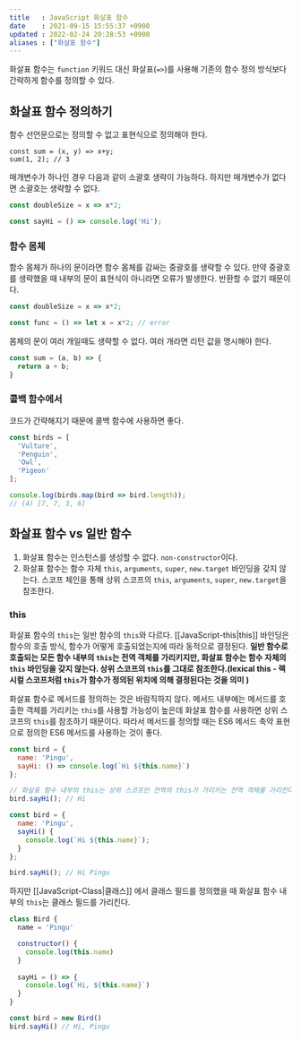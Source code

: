 ```yaml
---
title   : JavaScript 화살표 함수
date    : 2021-09-15 15:55:37 +0900
updated : 2022-02-24 20:28:53 +0900
aliases : ["화살표 함수"]
---
```

화살표 함수는 `function` 키워드 대신 화살표(`=>`)를 사용해 기존의 함수 정의 방식보다 간략하게 함수를 정의할 수 있다.  

## 화살표 함수 정의하기 
함수 선언문으로는 정의할 수 없고 표현식으로 정의해야 한다.  
```
const sum = (x, y) => x+y;
sum(1, 2); // 3
```

매개변수가 하나인 경우 다음과 같이 소괄호 생략이 가능하다.  하지만 매개변수가 없다면 소괄호는 생략할 수 없다.
```javascript
const doubleSize = x => x*2; 

const sayHi = () => console.log('Hi');
```

### 함수 몸체 
함수 몸체가 하나의 문이라면 함수 몸체를 감싸는 중괄호를 생략할 수 있다. 만약 중괄호를 생략했을 때 내부의 문이 표현식이 아니라면 오류가 발생한다. 반환할 수 없기 때문이다.  
```javascript
const doubleSize = x => x*2;

const func = () => let x = x*2; // error
```
몸체의 문이 여러 개일때도 생략할 수 없다. 여러 개라면 리턴 값을 명시해야 한다. 
```javascript
const sum = (a, b) => {
  return a + b;
}
```

### 콜백 함수에서 
코드가 간략해지기 때문에 콜백 함수에 사용하면 좋다.  
```javascript
const birds = [
  'Vulture',
  'Penguin',
  'Owl',
  'Pigeon'
];

console.log(birds.map(bird => bird.length));
// (4) [7, 7, 3, 6]
```


## 화살표 함수 vs 일반 함수
1. 화살표 함수는 인스턴스를 생성할 수 없다. `non-constructor`이다.  
2. 화살표 함수는 함수 자체 `this`, `arguments`, `super`, `new.target` 바인딩을 갖지 않는다. 스코프 체인을 통해 상위 스코프의 `this`, `arguments`, `super`, `new.target`을 참조한다.  

### this  
화살표 함수의 `this`는 일반 함수의 `this`와 다르다. [[JavaScript-this|this]] 바인딩은 함수의 호출 방식, 함수가 어떻게 호출되었는지에 따라 동적으로 결정된다. 
**일반 함수로 호출되는 모든 함수 내부의 `this`는 전역 객체를 가리키지만, 화살표 함수는 함수 자체의 `this` 바인딩을 갖지 않는다. 상위 스코프의 `this`를 그대로 참조한다.(lexical this - 렉시컬 스코프처럼 `this`가 함수가 정의된 위치에 의해 결정된다는 것을 의미 )** 

화살표 함수로 메서드를 정의하는 것은 바람직하지 않다. 메서드 내부에는 메서드를 호출한 객체를 가리키는 `this`를 사용할 가능성이 높은데 화살표 함수를 사용하면 상위 스코프의 `this`를 참조하기 때문이다. 따라서 메서드를 정의할 때는 ES6 메서드 축약 표현으로 정의한 ES6 메서드를 사용하는 것이 좋다.  
```javascript
const bird = {
  name: 'Pingu',
  sayHi: () => console.log(`Hi ${this.name}`)
};

// 화살표 함수 내부의 this는 상위 스코프인 전역의 this가 가리키는 전역 객체를 가리킨다. window.name과 같다. 
bird.sayHi(); // Hi 

const bird = {
  name: 'Pingu',
  sayHi() {
    console.log(`Hi ${this.name}`);
  }
};

bird.sayHi(); // Hi Pingu 
```

하지만 [[JavaScript-Class|클래스]] 에서 클래스 필드를 정의했을 때 화살표 함수 내부의 `this`는 클래스 필드를 가리킨다.  
```javascript
class Bird {
  name = 'Pingu'

  constructor() {
    console.log(this.name)
  }
    
  sayHi = () => {
    console.log(`Hi, ${this.name}`)
  }
}

const bird = new Bird()
bird.sayHi() // Hi, Pingu 
```
